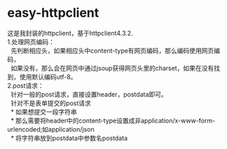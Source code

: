 # easy-httpclient
这是我封装的httpclient，基于httpclient4.3.2.<br>
1.处理网页编码：<br> 
&nbsp;&nbsp;先判断相应头，如果相应头中content-type有网页编码，那么编码使用网页编码，<br>
&nbsp;&nbsp;如果没有，那么会在网页中通过jsoup获得网页头里的charset，如果在没有找到，使用默认编码utf-8。<br>
2.post请求：<br>
&nbsp;&nbsp;针对一般的post请求，直接设置header，postdata即可。<br>
&nbsp;&nbsp;针对不是表单提交的post请求<br>
&nbsp;&nbsp;* 如果想提交一段字符串<br>
&nbsp;&nbsp;* 那么需要将header中的content-type设置成非application/x-www-form-urlencoded;如application/json<br>
&nbsp;&nbsp;* 将字符串放到postdata中参数名postdata<br>
